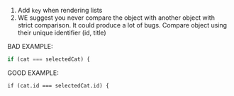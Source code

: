 1. Add `key` when rendering lists
2. WE suggest you never compare the object with another object with strict comparison. It could produce a lot of bugs. Compare object using their unique identifier (id, title)

BAD EXAMPLE:
```jsx
if (cat === selectedCat) {
```

GOOD EXAMPLE:
```tsx
if (cat.id === selectedCat.id) {
```
